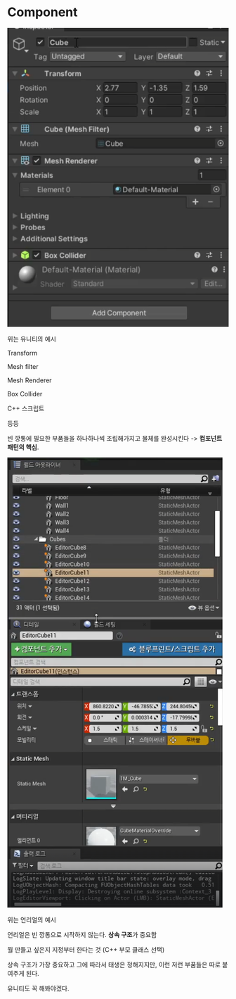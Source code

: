 # Component

![image-20231213152834765](../../../image/image-20231213152834765.png)

위는 유니티의 예시

Transform

Mesh filter

Mesh Renderer

Box Collider

C++ 스크립트

등등

빈 깡통에 필요한 부품들을 하나하나씩 조립해가지고 물체를 완성시킨다 -> **컴포넌트 패턴의 핵심**.

![image-20231213170525875](../../../image/image-20231213170525875.png)

위는 언리얼의 예시

언리얼은 빈 깡통으로 시작하지 않는다. **상속 구조**가 중요함

뭘 만들고 싶은지 지정부터 한다는 것 (C++ 부모 클래스 선택)

상속 구조가 가장 중요하고 그에 따라서 태생은 정해지지만, 이런 저런 부품들은 따로 붙여주게 된다.

유니티도 꼭 해봐야겠다.